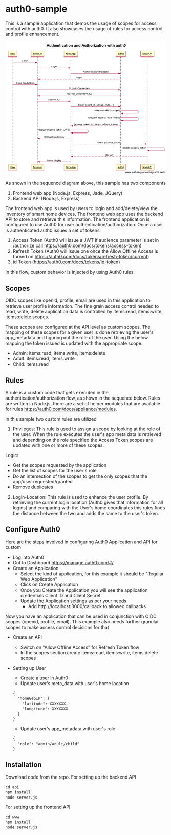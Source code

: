 # auth0-sample

This is a sample application that demos the usage of scopes for access control with auth0. It also showcases the usage of rules for access control and profile enhancement.

<img src="./doc/auth.png" />

As shown in the sequence diagram above, this sample has two components

1. Frontend web app (Node.js, Express, Jade, JQuery)
2. Backend API (Node.js, Express)

The frontend web app is used by users to login and add/delete/view the inventory of smart home devices. The frontend web app uses the backend API to store and retrieve this information. The frontend application is configured to use Auth0 for user authentication/authorization. Once a user is authenticated auth0 issues a set of tokens.

1. Access Token (Auth0 will issue a JWT if audience parameter is set in /authorize call https://auth0.com/docs/tokens/access-token)
2. Refresh Token (Auth0 will issue one once the Allow Offline Access is turned on https://auth0.com/docs/tokens/refresh-token/current)
3. id Token (https://auth0.com/docs/tokens/id-token)

In this flow, custom behavior is injected by using Auth0 rules.

## Scopes

OIDC scopes like openid, profile, email are used in this application to retrieve user profile information. The fine grain access control needed to read, write, delete application data is controlled by items:read, items:write, items:delete scopes.

These scopes are configured at the API level as custom scopes. The mapping of these scopes for a given user is done retrieving the user's app_metadata and figuring out the role of the user. Using the below mapping the token issued is updated with the appropriate scope.

* Admin: items:read, items:write, items:delete
* Adult: items:read, items:write
* Child: items:read

## Rules

A rule is a custom code that gets executed in the authentication/authorization flow, as shown in the sequence below. Rules are written in Node.js, there are a set of helper modules that are available for rules https://auth0.com/docs/appliance/modules.

In this sample two custom rules are utilized
1. Privileges: This rule is used to assign a scope by looking at the role of the user. When the rule executes the user's app meta data is retrieved and depending on the role specified the Access Token scopes are updated with one or more of these scopes. 

  Logic:
  * Get the scopes requested by the application
  * Get the list of scopes for the user's role
  * Do an intersection of the scopes to get the only scopes that the app/user requested/granted
  * Remove duplicates

2. Login-Location: This rule is used to enhance the user profile. By retrieving the current login location (Auth0 gives that information for all logins) and comparing with the User's home coordinates this rules finds the distance between the two and adds the same to the user's token.

## Configure Auth0

Here are the steps involved in configuring Auth0 Application and API for custom

* Log into Auth0
* Got to Dashboard https://manage.auth0.com/#/
* Create an Application
  * Select the kind of application, for this example it should be "Regular Web Application"
  * Click on Create Application
  * Once you Create the Application you will see the application credentials Client ID and Client Secret
  * Update the Application settings as per your needs
    * Add http://localhost:3000/callback to allowed callbacks
 
Now you have an application that can be used in conjunction with OIDC scopes (openid, profile, email). This example also needs further granular scopes to make access control decisions for that
 
* Create an API
  * Switch on "Allow Offline Access" for Refresh Token flow
  * In the scopes section create items:read, items:write, items:delete scopes
  
* Setting up User
  * Create a user in Auth0
  * Update user's meta_data with user's home location
  ```
  {
    "homeGeoIP": {
      "latitude": XXXXXXX,
      "longitude": XXXXXXX
    }
  }
  ```
  * Update user's app_metadata with user's role
  ```
  {
    "role": "admin/adult/child"
  }
  ```
## Installation 
  
Download code from the repo. For setting up the backend API
  
  ```
  cd api
  npm install
  node server.js
  ```
  
  For setting up the frontend API
  
  ```
  cd www
  npm install
  node server.js
  ```